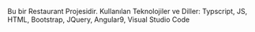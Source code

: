 Bu bir Restaurant Projesidir.
Kullanılan Teknolojiler ve Diller:
Typscript,
JS,
HTML,
Bootstrap,
JQuery,
Angular9,
Visual Studio Code